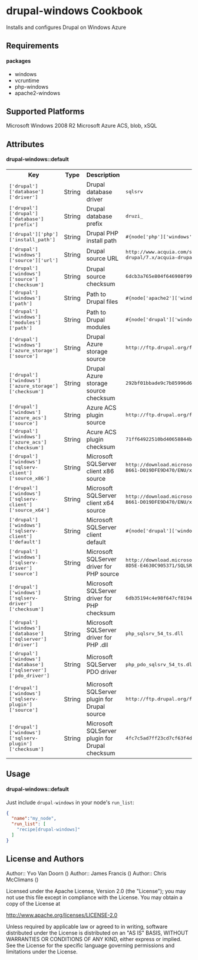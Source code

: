 drupal-windows Cookbook
=======================
Installs and configures Drupal on Windows Azure

Requirements
------------
#### packages
- windows
- vcruntime
- php-windows
- apache2-windows

Supported Platforms
-------------------
Microsoft Windows 2008 R2
Microsoft Azure ACS, blob, xSQL

Attributes
----------

#### drupal-windows::default
<table>
  <tr>
    <th>Key</th>
    <th>Type</th>
    <th>Description</th>
    <th>Default</th>
  </tr>
  <tr>
    <td><tt>['drupal']['database']['driver']</tt></td>
    <td>String</td>
    <td>Drupal database driver </td>
    <td><tt>sqlsrv</tt></td>
  </tr>
  <tr>
    <td><tt>['drupal']['drupal']['database']['prefix']</tt></td>
    <td>String</td>
    <td>Drupal database prefix </td>
    <td><tt>druzi_</tt></td>
  </tr>
  <tr>
    <td><tt>['drupal']['php']['install_path']</tt></td>
    <td>String</td>
    <td>Drupal PHP install path</td>
    <td><tt>#{node['php']['windows']['path']}</tt></td>
  </tr>
  <tr>
    <td><tt>['drupal']['windows']['source']['url']</tt></td>
    <td>String</td>
    <td>Drupal source URL</td>
    <td><tt>http://www.acquia.com/sites/default/files/downloads/acquia-drupal/7.x/acquia-drupal-7.21.20.5959.zip</tt></td>
  </tr>
  <tr>
    <td><tt>['drupal']['windows']['source']['checksum']</tt></td>
    <td>String</td>
    <td>Drupal source checksum</td>
    <td><tt>6dcb3a765e804f646908f99bd6cd45906959bd8908030c0256c1608de6b21cff</tt></td>
  </tr>
  <tr>
    <td><tt>['drupal']['windows']['path']</tt></td>
    <td>String</td>
    <td>Path to Drupal files</td>
    <td><tt>#{node['apache2']['windows']['path']}/htdocs</tt></td>
  </tr>
  <tr>
    <td><tt>['drupal']['windows']['modules']['path']</tt></td>
    <td>String</td>
    <td>Path to Drupal modules</td>
    <td><tt>#{node['drupal']['windows']['path']}/sites/all/modules</tt></td>
  </tr>
  <tr>
    <td><tt>['drupal']['windows']['azure_storage']['source']</tt></td>
    <td>String</td>
    <td>Drupal Azure storage source</td>
    <td><tt>http://ftp.drupal.org/files/projects/azure-7.x-1.0-rc1.zip</tt></td>
  </tr>
  <tr>
    <td><tt>['drupal']['windows']['azure_storage']['checksum']</tt></td>
    <td>String</td>
    <td>Drupal Azure storage source checksum</td>
    <td><tt>292bf01bbade9c7b85996d602a8509aecdfe288f623948d96dd70a3a41a54e0d</tt></td>
  </tr>
  <tr>
    <td><tt>['drupal']['windows']['azure_acs']['source']</tt></td>
    <td>String</td>
    <td>Azure ACS plugin source</td>
    <td><tt>http://ftp.drupal.org/files/projects/azure_acs-7.x-1.0-rc1.zip</tt></td>
  </tr>
  <tr>
    <td><tt>['drupal']['windows']['azure_acs']['checksum']</tt></td>
    <td>String</td>
    <td>Acure ACS plugin checksum</td>
    <td><tt>71ff64922510bd40658844b8256178208ae9f243484b1225b29585b0c45ddee9</tt></td>
  </tr>
  <tr>
    <td><tt>['drupal']['windows']['sqlserv-client']['source_x86']</tt></td>
    <td>String</td>
    <td>Microsoft SQLServer client x86 source</td>
    <td><tt>http://download.microsoft.com/download/F/E/D/FEDB200F-DE2A-46D8-B661-D019DFE9D470/ENU/x86/sqlncli.msi</tt></td>
  </tr>
  <tr>
    <td><tt>['drupal']['windows']['sqlserv-client']['source_x64']</tt></td>
    <td>String</td>
    <td>Microsoft SQLServer client x64 source</td>
    <td><tt>http://download.microsoft.com/download/F/E/D/FEDB200F-DE2A-46D8-B661-D019DFE9D470/ENU/x64/sqlncli.msi</tt></td>
  </tr>
  <tr>
    <td><tt>['drupal']['windows']['sqlserv-client']['default']</tt></td>
    <td>String</td>
    <td>Microsoft SQLServer client default</td>
    <td><tt>#{node['drupal']['windows']['sqlserv-client']['source_x64']}</tt></td>
  </tr>
  <tr>
    <td><tt>['drupal']['windows']['sqlserv-driver']['source']</tt></td>
    <td>String</td>
    <td>Microsoft SQLServer driver for PHP source</td>
    <td><tt>http://download.microsoft.com/download/C/D/B/CDB0A3BB-600E-42ED-8D5E-E4630C905371/SQLSRV30.EXE</tt></td>
  </tr>
  <tr>
    <td><tt>['drupal']['windows']['sqlserv-driver']['checksum']</tt></td>
    <td>String</td>
    <td>Microsoft SQLServer driver for PHP checksum</td>
    <td><tt>6db35194c4e98f647cf8194f99904a55b3e21fd99acdf31bf789070a2b28202c</tt></td>
  </tr>
  <tr>
    <td><tt>['drupal']['windows']['database']['sqlserver']['driver']</tt></td>
    <td>String</td>
    <td>Microsoft SQLServer driver for PHP .dll</td>
    <td><tt>php_sqlsrv_54_ts.dll</tt></td>
  </tr>
  <tr>
    <td><tt>['drupal']['windows']['database']['sqlserver']['pdo_driver']</tt></td>
    <td>String</td>
    <td>Microsoft SQLServer PDO driver</td>
    <td><tt>php_pdo_sqlsrv_54_ts.dll</tt></td>
  </tr>
  <tr>
    <td><tt>['drupal']['windows']['sqlserv-plugin']['source']</tt></td>
    <td>String</td>
    <td>Microsoft SQLServer plugin for Drupal source</td>
    <td><tt>http://ftp.drupal.org/files/projects/sqlsrv-7.x-1.2.zip</tt></td>
  </tr>
  <tr>
    <td><tt>['drupal']['windows']['sqlserv-plugin']['checksum']</tt></td>
    <td>String</td>
    <td>Microsoft SQLServer plugin for Drupal checksum</td>
    <td><tt>4fc7c5ad7ff23cd7cf63f4df4bcfe4f66343fa44875b2f1be9e97840c410a604</tt></td>
  </tr>
</table>

Usage
-----
#### drupal-windows::default

Just include `drupal-windows` in your node's `run_list`:

```json
{
  "name":"my_node",
  "run_list": [
    "recipe[drupal-windows]"
  ]
}
```

License and Authors
-------------------
Author:: Yvo Van Doorn () Author:: James Francis () Author:: Chris McClimans ()

Licensed under the Apache License, Version 2.0 (the "License"); you may not use this file except in compliance with the License. You may obtain a copy of the License at

http://www.apache.org/licenses/LICENSE-2.0

Unless required by applicable law or agreed to in writing, software distributed under the License is distributed on an "AS IS" BASIS, WITHOUT WARRANTIES OR CONDITIONS OF ANY KIND, either express or implied. See the License for the specific language governing permissions and limitations under the License.
